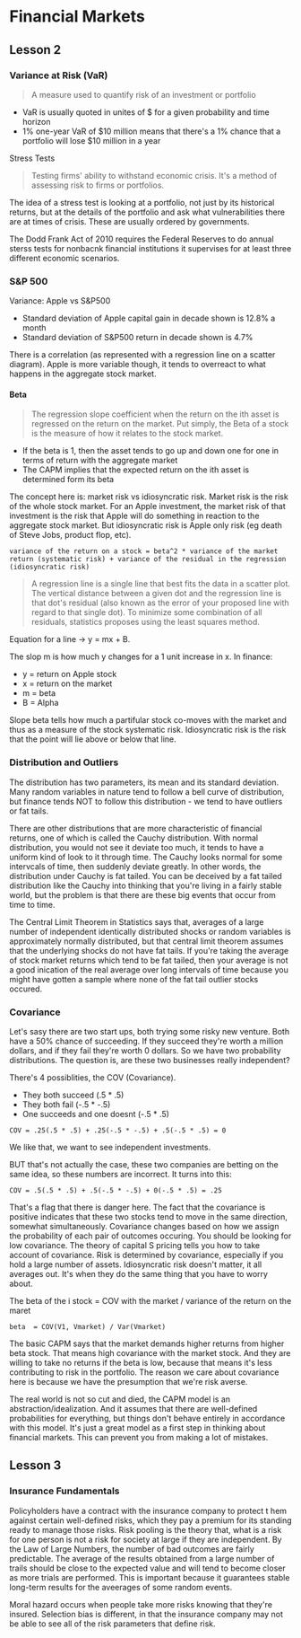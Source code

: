 # Financial Markets

## Lesson 2

### Variance at Risk (VaR)

> A measure used to quantify risk of an investment or portfolio

- VaR is usually quoted in unites of $ for a given probability and time horizon
- 1% one-year VaR of $10 million means that there's a 1% chance that a portfolio will lose $10 million in a year

Stress Tests
> Testing firms' ability to withstand economic crisis. It's a method of assessing risk to firms or portfolios.

The idea of a stress test is looking at a portfolio, not just by its historical returns, but at the details of the portfolio and ask what vulnerabilities there are at times of crisis. These are usually ordered by governments.

The Dodd Frank Act of 2010 requires the Federal Reserves to do annual sterss tests for nonbacnk financial institutions it supervises for at least three different economic scenarios.


### S&P 500

Variance: Apple vs S&P500
- Standard deviation of Apple capital gain in decade shown is 12.8% a month
- Standard deviation of S&P500 return in decade shown is 4.7%

There is a correlation (as represented with a regression line on a scatter diagram). Apple is more variable though, it tends to overreact to what happens in the aggregate stock market.


#### Beta

> The regression slope coefficient when the return on the ith asset is regressed on the return on the market. Put simply, the Beta of a stock is the measure of how it relates to the stock market.

- If the beta is 1, then the asset tends to go up and down one for one in terms of return with the aggregate market
- The CAPM implies that the expected return on the ith asset is determined form its beta

The concept here is: market risk vs idiosyncratic risk. Market risk is the risk of the whole stock market. For an Apple investment, the market risk of that investment is the risk that Apple will do something in reaction to the aggregate stock market. But idiosyncratic risk is Apple only risk (eg death of Steve Jobs, product flop, etc).

```
variance of the return on a stock = beta^2 * variance of the market return (systematic risk) + variance of the residual in the regression (idiosyncratic risk)
```

> A regression line is a single line that best fits the data in a scatter plot. The vertical distance between a given dot and the regression line is that dot's residual (also known as the error of your proposed line with regard to that single dot). To minimize some combination of all residuals, statistics proposes using the least squares method.

Equation for a line -> y = mx + B.

The slop m is how much y changes for a 1 unit increase in x. In finance:
- y = return on Apple stock
- x = return on the market
- m = beta
- B = Alpha

Slope beta tells how much a partifular stock co-moves with the market and thus as a measure of the stock systematic risk. Idiosyncratic risk is the risk that the point will lie above or below that line.


### Distribution and Outliers

The distribution has two parameters, its mean and its standard deviation. Many random variables in nature tend to follow a bell curve of distribution, but finance tends NOT to follow this distribution - we tend to have outliers or fat tails.

There are other distributions that are more characteristic of financial returns, one of which is called the Cauchy distribution. With normal distribution, you would not see it deviate too much, it tends to have a uniform kind of look to it through time. The Cauchy looks normal for some intervcals of time, then suddenly deviate greatly. In other words, the distribution under Cauchy is fat tailed. You can be deceived by a fat tailed distribution like the Cauchy into thinking that you're living in a fairly stable world, but the problem is that there are these big events that occur from time to time.

The Central Limit Theorem in Statistics says that, averages of a large number of independent identically distributed shocks or random variables is approximately normally distributed, but that central limit theorem assumes that the underlying shocks do not have fat tails. If you're taking the average of stock market returns which tend to be fat tailed, then your average is not a good inication of the real average over long intervals of time because you might have gotten a sample where none of the fat tail outlier stocks occured.


### Covariance

Let's sasy there are two start ups, both trying some risky new venture. Both have a 50% chance of succeeding. If they succeed they're worth a million dollars, and if they fail they're worth 0 dollars. So we have two probability distributions. The question is, are these two businesses really independent?

There's 4 possiblities, the COV (Covariance).
  - They both succeed (.5 * .5)
  - They both fail (-.5 * -.5)
  - One succeeds and one doesnt (-.5 * .5)

```
COV = .25(.5 * .5) + .25(-.5 * -.5) + .5(-.5 * .5) = 0
```
We like that, we want to see independent investments.

BUT that's not actually the case, these two companies are betting on the same idea, so these numbers are incorrect. It turns into this:

```
COV = .5(.5 * .5) + .5(-.5 * -.5) + 0(-.5 * .5) = .25
```
That's a flag that there is danger here. The fact that the covariance is positive indicates that these two stocks tend to move in the same direction, somewhat simultaneously. Covariance changes based on how we assign the probability of each pair of outcomes occuring. You should be looking for low covariance. The theory of capital S pricing tells you how to take account of covariance. Risk is determined by covariance, especially if you hold a large number of assets. Idiosyncratic risk doesn't matter, it all averages out. It's when they do the same thing that you have to worry about.

The beta of the i stock = COV with the market / variance of the return on the maret

```
beta  = COV(V1, Vmarket) / Var(Vmarket)
```

The basic CAPM says that the market demands higher returns from higher beta stock. That means high covariance with the market stock. And they are willing to take no returns if the beta is low, because that means it's less contributing to risk in the portfolio. The reason we care about covariance here is because we have the presumption that we're risk averse.

The real world is not so cut and died, the CAPM model is an abstraction/idealization. And it assumes that there are well-defined probabilities for everything, but things don't behave entirely in accordance with this model. It's just a great model as a first step in thinking about financial markets. This can prevent you from making a lot of mistakes.


## Lesson 3

### Insurance Fundamentals

Policyholders have a contract with the insurance company to protect t hem against certain well-defined risks, which they pay a premium for its standing ready to manage those risks. Risk pooling is the theory that, what is a risk for one person is not a risk for society at large if they are independent. By the Law of Large Numbers, the number of bad outcomes are fairly predictable. The average of the results obtained from a large number of trails should be close to the expected value and will tend to become closer as more trials are performed. This is important because it guarantees stable long-term results for the aveerages of some random events.

Moral hazard occurs when people take more risks knowing that they're insured. Selection bias is different, in that the insurance company may not be able to see all of the risk parameters that define risk.


























